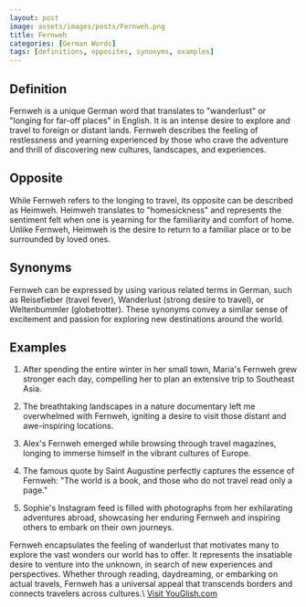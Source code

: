 ```yaml
---
layout: post
image: assets/images/posts/Fernweh.png
title: Fernweh
categories: [German Words]
tags: [definitions, opposites, synonyms, examples]
---
```


## Definition

Fernweh is a unique German word that translates to "wanderlust" or "longing for far-off places" in English. It is an intense desire to explore and travel to foreign or distant lands. Fernweh describes the feeling of restlessness and yearning experienced by those who crave the adventure and thrill of discovering new cultures, landscapes, and experiences.

## Opposite

While Fernweh refers to the longing to travel, its opposite can be described as Heimweh. Heimweh translates to "homesickness" and represents the sentiment felt when one is yearning for the familiarity and comfort of home. Unlike Fernweh, Heimweh is the desire to return to a familiar place or to be surrounded by loved ones.

## Synonyms

Fernweh can be expressed by using various related terms in German, such as Reisefieber (travel fever), Wanderlust (strong desire to travel), or Weltenbummler (globetrotter). These synonyms convey a similar sense of excitement and passion for exploring new destinations around the world.

## Examples

1. After spending the entire winter in her small town, Maria's Fernweh grew stronger each day, compelling her to plan an extensive trip to Southeast Asia.

2. The breathtaking landscapes in a nature documentary left me overwhelmed with Fernweh, igniting a desire to visit those distant and awe-inspiring locations.

3. Alex's Fernweh emerged while browsing through travel magazines, longing to immerse himself in the vibrant cultures of Europe.

4. The famous quote by Saint Augustine perfectly captures the essence of Fernweh: "The world is a book, and those who do not travel read only a page."

5. Sophie's Instagram feed is filled with photographs from her exhilarating adventures abroad, showcasing her enduring Fernweh and inspiring others to embark on their own journeys.

Fernweh encapsulates the feeling of wanderlust that motivates many to explore the vast wonders our world has to offer. It represents the insatiable desire to venture into the unknown, in search of new experiences and perspectives. Whether through reading, daydreaming, or embarking on actual travels, Fernweh has a universal appeal that transcends borders and connects travelers across cultures.\ <a id="yg-widget-0" class="youglish-widget" data-query="Fernweh" data-lang="german" data-components="8412" data-auto-start="0" data-bkg-color="theme_light" data-title="How%20to%20pronounce%20Fernweh%20in%20German"  rel="nofollow" href="https://youglish.com">Visit YouGlish.com</a><script async src="https://youglish.com/public/emb/widget.js" charset="utf-8"></script>